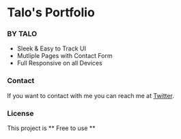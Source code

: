 # Talo's Portfolio
### BY TALO

- Sleek & Easy to Track UI
- Mutliple Pages with Contact Form
- Full Responsive on all Devices

### Contact

If you want to contact with me you can reach me at [Twitter](https://www.twitter.com/taloisik).

### License

This project is ** Free to use **

